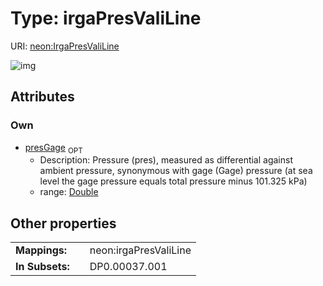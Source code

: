
# Type: irgaPresValiLine




URI: [neon:IrgaPresValiLine](https://data.neonscience.org/IrgaPresValiLine)


![img](http://yuml.me/diagram/nofunky;dir:TB/class/[IrgaPresValiLine&#124;presGage:double%20%3F])

## Attributes


### Own

 * [presGage](presGage.md)  <sub>OPT</sub>
    * Description: Pressure (pres), measured as differential against ambient pressure, synonymous with gage (Gage) pressure (at sea level the gage pressure equals total pressure minus 101.325 kPa)
    * range: [Double](types/Double.md)

## Other properties

|  |  |  |
| --- | --- | --- |
| **Mappings:** | | neon:irgaPresValiLine |
| **In Subsets:** | | DP0.00037.001 |

